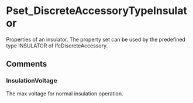 # Pset_DiscreteAccessoryTypeInsulator

Properties of an insulator. The property set can be used by the predefined type INSULATOR of IfcDiscreteAccessory.<!-- end of definition -->


## Comments

### InsulationVoltage

The max voltage for normal insulation operation.

